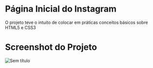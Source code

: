 # Página Inicial do Instagram
O projeto teve o intuito de colocar em práticas conceitos básicos sobre HTML5 e CSS3

# Screenshot do Projeto

![Sem título](https://user-images.githubusercontent.com/30630150/99304522-3e613a80-2831-11eb-86e3-4e3112f65692.png)

